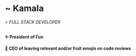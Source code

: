 # ~ Kamala 

###### > FULL STACK DEVELOPER

#### ✨ President of Fun
#### 🍓 CEO of leaving relevant and/or fruit emojis on code reviews
